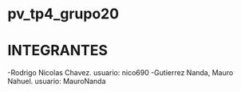 # pv_tp4_grupo20

# INTEGRANTES <br>

-Rodrigo Nicolas Chavez. usuario: nico690
-Gutierrez Nanda, Mauro Nahuel. usuario: MauroNanda